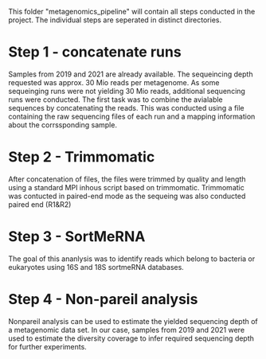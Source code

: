 This folder "metagenomics_pipeline" will contain all steps conducted in the project. 
The individual steps are seperated in distinct directories. 

# Step 1 - concatenate runs

Samples from 2019 and 2021 are already available. 
The sequeincing depth requested was approx. 30 Mio reads per metagenome. 
As some sequeinging runs were not yielding 30 Mio reads, additional sequencing runs were conducted. 
The first task was to combine the avialable sequences by concatenating the reads. 
This was conducted using a file containing the raw sequencing files of each run and a mapping information about the corrssponding sample. 

# Step 2 - Trimmomatic

After concatenation of files, the files were trimmed by quality and length using a standard MPI inhous script based on trimmomatic. 
Trimmomatic was contucted in paired-end mode as the sequeing was also conducted paired end (R1&R2)

# Step 3 - SortMeRNA

The goal of this ananlysis was to identify reads which belong to bacteria or eukaryotes using 16S and 18S sortmeRNA databases. 

# Step 4 - Non-pareil analysis

Nonpareil analysis can be used to estimate the yielded sequencing depth of a metagenomic data set. 
In our case, samples from 2019 and 2021 were used to estimate the diversity coverage to infer required sequencing depth for further experiments.

